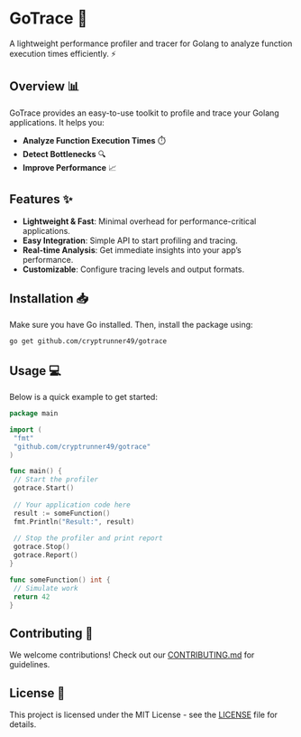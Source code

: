 # GoTrace 🚀

A lightweight performance profiler and tracer for Golang to analyze function execution times efficiently. ⚡

## Overview 📊

GoTrace provides an easy-to-use toolkit to profile and trace your Golang applications. It helps you:

- **Analyze Function Execution Times** ⏱️
- **Detect Bottlenecks** 🔍
- **Improve Performance** 📈

## Features ✨

- **Lightweight & Fast**: Minimal overhead for performance-critical applications.
- **Easy Integration**: Simple API to start profiling and tracing.
- **Real-time Analysis**: Get immediate insights into your app’s performance.
- **Customizable**: Configure tracing levels and output formats.

## Installation 📥

Make sure you have Go installed. Then, install the package using:

```bash
go get github.com/cryptrunner49/gotrace
```

## Usage 💻

Below is a quick example to get started:

```go
package main

import (
 "fmt"
 "github.com/cryptrunner49/gotrace"
)

func main() {
 // Start the profiler
 gotrace.Start()
 
 // Your application code here
 result := someFunction()
 fmt.Println("Result:", result)
 
 // Stop the profiler and print report
 gotrace.Stop()
 gotrace.Report()
}

func someFunction() int {
 // Simulate work
 return 42
}
```

## Contributing 🤝

We welcome contributions! Check out our [CONTRIBUTING.md](./CONTRIBUTING.md) for guidelines.

## License 📄

This project is licensed under the MIT License - see the [LICENSE](./LICENSE) file for details.
